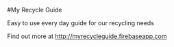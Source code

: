 #My Recycle Guide 

Easy to use every day guide for our recycling needs

Find out more at http://myrecycleguide.firebaseapp.com 


